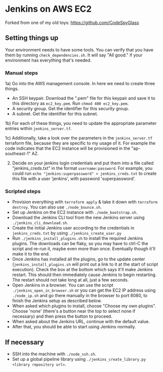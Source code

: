 # Jenkins on AWS EC2

Forked from one of my old toys: https://github.com/CodeSpyGlass

## Setting things up

Your environment needs to have some tools. You can verify that you have them by running `check_dependencies.sh`. It 
will say "All good." if your environment has everything that's needed.

### Manual steps

1a) Go into the AWS management console. In here we need to create three things.

- An SSH keypair. Download the ".pem" file for this keypair and save it to this directory as `ec2_key.pem`. 
  Run `chmod 400 ec2_key.pem`.
- A security group. Get the identifier for this security group.
- A subnet. Get the identifier for this subnet.

1b) For each of these things, you need to update the appropriate parameter
entries within `jenkins_server.tf`.

1c) Additionally, take a look over the parameters in the `jenkins_server.tf`
terraform file, because they are specific to my usage of it. For example the
code indicates that the EC2 instance will be provisioned in the "ap-southeast-1"
AZ.

2) Decide on your jenkins login credentials and put them into a file called
"jenkins_creds.txt" in the format `username:password`. For example, you could
run `echo "jenkins:superpassword" > jenkins_creds.txt` to create this file with
a user 'jenkins', with password 'superpassword'.

### Scripted steps

- Provision everything with `terraform apply` & take it down with
  `terraform destroy`. You can also use `./node_bounce.sh`.
- Set up Jenkins on the EC2 instance with `./node_bootstrap.sh`.
- Download the Jenkins CLI tool from the new Jenkins server using
  `./jenkins_cli_download.sh`.
- Create the initial Jenkins user according to the credentials
  in `jenkins_creds.txt` by using `./jenkins_create_user.py`
- Run `./jenkins_install_plugins.sh` to install the required Jenkins plugins.
  The downloads can be flaky, so you may have to ctrl-C the script and re-run
  it, maybe even more than once. Eventually though it'll make it to the end.
- Once Jenkins has installed all the plugins, go to the update center
  (`jenkins_install_plugins.sh` will print out a link to it at the start of
  script execution). Check the box at the bottom which says it'll make
  Jenkins restart. This should then immediately cause Jenkins to begin
  restarting. The restart should not take long at all, just a few seconds.
- Open Jenkins in a browser. You can use the script `./jenkins_open_in_browser.sh`
  or you can get the EC2 IP address using `./node_ip.sh` and go there manually 
  in the browser to port 8080, to finish the Jenkins setup as described below.
- When asked which plugins to install, choose "Choose my own plugins". Choose
  'none' (there's a button near the top to select none if necessary) and then
  press the button to proceed.
- When asked about the Jenkins URL, continue with the default value.
- After that, you should be able to start using Jenkins normally.

## If necessary

- SSH into the machine with `./node_ssh.sh`.
- Set up a global pipeline library using `./jenkins_create_library.py <library repository url>`.